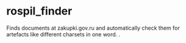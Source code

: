 rospil_finder
=============

Finds documents at zakupki.gov.ru and automatically check them for artefacts like different charsets in one word.
.
